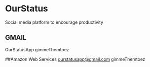 # OurStatus
Social media platform to encourage productivity

## GMAIL
OurStatusApp
gimmeThemtoez

##Amazon Web Services
ourstatusapp@gmail.com
gimmeThemtoez
